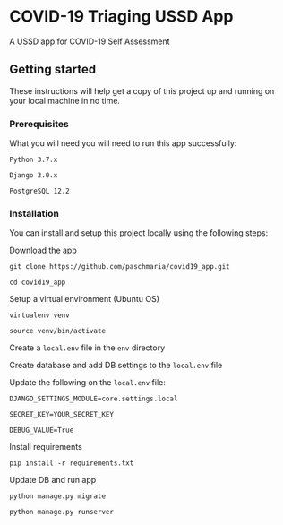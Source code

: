 # COVID-19 Triaging USSD App

A USSD app for COVID-19 Self Assessment

## Getting started

These instructions will help get a copy of this project up and running on your local machine in no time.

### Prerequisites

What you will need you will need to run this app successfully:
```
Python 3.7.x

Django 3.0.x

PostgreSQL 12.2
```

### Installation

You can install and setup this project locally using the following steps:

Download the app
```
git clone https://github.com/paschmaria/covid19_app.git

cd covid19_app
```

Setup a virtual environment (Ubuntu OS)
```
virtualenv venv

source venv/bin/activate
```

Create a `local.env` file in the `env` directory

Create database and add DB settings to the `local.env` file

Update the following on the `local.env` file:
```
DJANGO_SETTINGS_MODULE=core.settings.local

SECRET_KEY=YOUR_SECRET_KEY

DEBUG_VALUE=True
```

Install requirements
```
pip install -r requirements.txt
```

Update DB and run app
```
python manage.py migrate

python manage.py runserver
```
